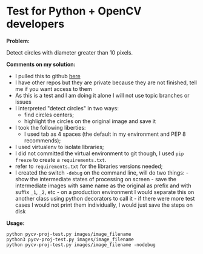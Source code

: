 # Test for Python + OpenCV developers


**Problem:**

Detect circles with diameter greater than 10 pixels.

**Comments on my solution:**

- I pulled this to github [here](https://github.com/afgranero/py-cv-proj) 
- I have other repos but they are private because they are not finished, tell me if you want access to them
- As this is a test and I am doing it alone I will not use topic branches or issues
- I interpreted "detect circles" in two ways:
    -  find circles centers;
    - highlight the circles on the original image and save it
- I took the following liberties:
    - I used tab as 4 spaces (the default in my environment and PEP 8 recommends);
 - I used virtualenv to isolate libraries;
 - I did not committed the virtual environment to git though, I used `pip freeze` to create a `requirements.txt`.
 - refer to `requirements.txt` for the libraries versions needed;
 - I created the switch `-debug` on the command line, will do two things:
         - show the intermediate states of processing on screen
         - save the intermediate images with same name as the original as prefix and with suffix `_1`, `_2`, etc
         - on a production environment I would separate this on another class using python decorators to call it
         - if there were more test cases I would not print them individually, I would just save the steps on disk

**Usage:**
```
python pycv-proj-test.py images/image_filename
python3 pycv-proj-test.py images/image_filename
python pycv-proj-test.py images/image_filename -nodebug
```